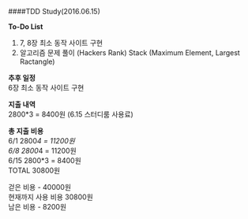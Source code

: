 ####TDD Study(2016.06.15)

**To-Do List**    
1. 7, 8장 최소 동작 사이트 구현  
2. 알고리즘 문제 풀이 (Hackers Rank)
	Stack (Maximum Element, Largest Ractangle)

**추후 일정**         
6장 최소 동작 사이트 구현

**지출 내역**              
2800*3 = 8400원 (6.15 스터디룸 사용료)

**총 지출 비용**            
6/1 2800*4 = 11200원     
6/8 2800*4 = 11200원     
6/15 2800*3 = 8400원      
TOTAL 30800원      


걷은 비용 - 40000원    
현재까지 사용 비용 30800원      
남은 비용 - 8200원       
